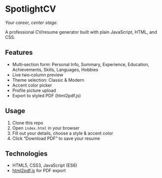 # SpotlightCV

_Your career, center stage._

A professional CV/resume generator built with plain JavaScript, HTML, and CSS.

## Features

- Multi‑section form: Personal Info, Summary, Experience, Education, Achievements, Skills, Languages, Hobbies  
- Live two‑column preview  
- Theme selection: Classic & Modern  
- Accent color picker  
- Profile picture upload  
- Export to styled PDF (html2pdf.js)  

## Usage

1. Clone this repo  
2. Open `index.html` in your browser  
3. Fill out your details, choose a style & accent color  
4. Click “Download PDF” to save your resume  

## Technologies

- HTML5, CSS3, JavaScript (ES6)  
- [html2pdf.js](https://github.com/eKoopmans/html2pdf.js) for PDF export  
